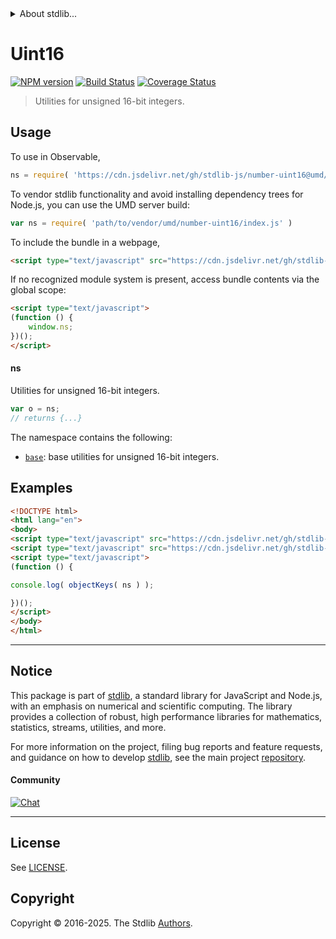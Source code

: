 <!--

@license Apache-2.0

Copyright (c) 2018 The Stdlib Authors.

Licensed under the Apache License, Version 2.0 (the "License");
you may not use this file except in compliance with the License.
You may obtain a copy of the License at

   http://www.apache.org/licenses/LICENSE-2.0

Unless required by applicable law or agreed to in writing, software
distributed under the License is distributed on an "AS IS" BASIS,
WITHOUT WARRANTIES OR CONDITIONS OF ANY KIND, either express or implied.
See the License for the specific language governing permissions and
limitations under the License.

-->


<details>
  <summary>
    About stdlib...
  </summary>
  <p>We believe in a future in which the web is a preferred environment for numerical computation. To help realize this future, we've built stdlib. stdlib is a standard library, with an emphasis on numerical and scientific computation, written in JavaScript (and C) for execution in browsers and in Node.js.</p>
  <p>The library is fully decomposable, being architected in such a way that you can swap out and mix and match APIs and functionality to cater to your exact preferences and use cases.</p>
  <p>When you use stdlib, you can be absolutely certain that you are using the most thorough, rigorous, well-written, studied, documented, tested, measured, and high-quality code out there.</p>
  <p>To join us in bringing numerical computing to the web, get started by checking us out on <a href="https://github.com/stdlib-js/stdlib">GitHub</a>, and please consider <a href="https://opencollective.com/stdlib">financially supporting stdlib</a>. We greatly appreciate your continued support!</p>
</details>

# Uint16

[![NPM version][npm-image]][npm-url] [![Build Status][test-image]][test-url] [![Coverage Status][coverage-image]][coverage-url] <!-- [![dependencies][dependencies-image]][dependencies-url] -->

> Utilities for unsigned 16-bit integers.



<section class="usage">

## Usage

To use in Observable,

```javascript
ns = require( 'https://cdn.jsdelivr.net/gh/stdlib-js/number-uint16@umd/browser.js' )
```

To vendor stdlib functionality and avoid installing dependency trees for Node.js, you can use the UMD server build:

```javascript
var ns = require( 'path/to/vendor/umd/number-uint16/index.js' )
```

To include the bundle in a webpage,

```html
<script type="text/javascript" src="https://cdn.jsdelivr.net/gh/stdlib-js/number-uint16@umd/browser.js"></script>
```

If no recognized module system is present, access bundle contents via the global scope:

```html
<script type="text/javascript">
(function () {
    window.ns;
})();
</script>
```

#### ns

Utilities for unsigned 16-bit integers.

```javascript
var o = ns;
// returns {...}
```

The namespace contains the following:

<!-- <toc pattern="*"> -->

<div class="namespace-toc">

-   <span class="signature">[`base`][@stdlib/number/uint16/base]</span><span class="delimiter">: </span><span class="description">base utilities for unsigned 16-bit integers.</span>

</div>

<!-- </toc> -->

</section>

<!-- /.usage -->

<section class="examples">

## Examples

<!-- TODO: better examples -->

<!-- eslint no-undef: "error" -->

```html
<!DOCTYPE html>
<html lang="en">
<body>
<script type="text/javascript" src="https://cdn.jsdelivr.net/gh/stdlib-js/utils-keys@umd/browser.js"></script>
<script type="text/javascript" src="https://cdn.jsdelivr.net/gh/stdlib-js/number-uint16@umd/browser.js"></script>
<script type="text/javascript">
(function () {

console.log( objectKeys( ns ) );

})();
</script>
</body>
</html>
```

</section>

<!-- /.examples -->

<!-- Section for related `stdlib` packages. Do not manually edit this section, as it is automatically populated. -->

<section class="related">

</section>

<!-- /.related -->

<!-- Section for all links. Make sure to keep an empty line after the `section` element and another before the `/section` close. -->


<section class="main-repo" >

* * *

## Notice

This package is part of [stdlib][stdlib], a standard library for JavaScript and Node.js, with an emphasis on numerical and scientific computing. The library provides a collection of robust, high performance libraries for mathematics, statistics, streams, utilities, and more.

For more information on the project, filing bug reports and feature requests, and guidance on how to develop [stdlib][stdlib], see the main project [repository][stdlib].

#### Community

[![Chat][chat-image]][chat-url]

---

## License

See [LICENSE][stdlib-license].


## Copyright

Copyright &copy; 2016-2025. The Stdlib [Authors][stdlib-authors].

</section>

<!-- /.stdlib -->

<!-- Section for all links. Make sure to keep an empty line after the `section` element and another before the `/section` close. -->

<section class="links">

[npm-image]: http://img.shields.io/npm/v/@stdlib/number-uint16.svg
[npm-url]: https://npmjs.org/package/@stdlib/number-uint16

[test-image]: https://github.com/stdlib-js/number-uint16/actions/workflows/test.yml/badge.svg?branch=main
[test-url]: https://github.com/stdlib-js/number-uint16/actions/workflows/test.yml?query=branch:main

[coverage-image]: https://img.shields.io/codecov/c/github/stdlib-js/number-uint16/main.svg
[coverage-url]: https://codecov.io/github/stdlib-js/number-uint16?branch=main

<!--

[dependencies-image]: https://img.shields.io/david/stdlib-js/number-uint16.svg
[dependencies-url]: https://david-dm.org/stdlib-js/number-uint16/main

-->

[chat-image]: https://img.shields.io/gitter/room/stdlib-js/stdlib.svg
[chat-url]: https://app.gitter.im/#/room/#stdlib-js_stdlib:gitter.im

[stdlib]: https://github.com/stdlib-js/stdlib

[stdlib-authors]: https://github.com/stdlib-js/stdlib/graphs/contributors

[umd]: https://github.com/umdjs/umd
[es-module]: https://developer.mozilla.org/en-US/docs/Web/JavaScript/Guide/Modules

[deno-url]: https://github.com/stdlib-js/number-uint16/tree/deno
[deno-readme]: https://github.com/stdlib-js/number-uint16/blob/deno/README.md
[umd-url]: https://github.com/stdlib-js/number-uint16/tree/umd
[umd-readme]: https://github.com/stdlib-js/number-uint16/blob/umd/README.md
[esm-url]: https://github.com/stdlib-js/number-uint16/tree/esm
[esm-readme]: https://github.com/stdlib-js/number-uint16/blob/esm/README.md
[branches-url]: https://github.com/stdlib-js/number-uint16/blob/main/branches.md

[stdlib-license]: https://raw.githubusercontent.com/stdlib-js/number-uint16/main/LICENSE

<!-- <toc-links> -->

[@stdlib/number/uint16/base]: https://github.com/stdlib-js/number-uint16-base/tree/umd

<!-- </toc-links> -->

</section>

<!-- /.links -->
